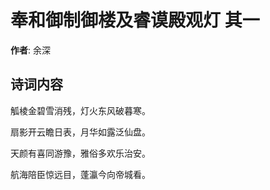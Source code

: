 # 奉和御制御楼及睿谟殿观灯  其一

**作者**: 余深

## 诗词内容

觚棱金碧雪消残，灯火东风破暮寒。

扇影开云瞻日表，月华如露泛仙盘。

天颜有喜同游豫，雅俗多欢乐治安。

航海陪臣惊远目，蓬瀛今向帝城看。

